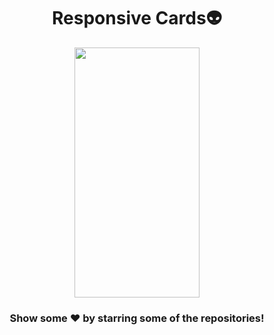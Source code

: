 # <div align="center">Responsive Cards:alien:</div>

<div class="row" align="center">
  <img src="documentation/video.gif" width="200" height="400" />
</div>

### <div align="center"> Show some ❤️ by starring some of the repositories! </div>